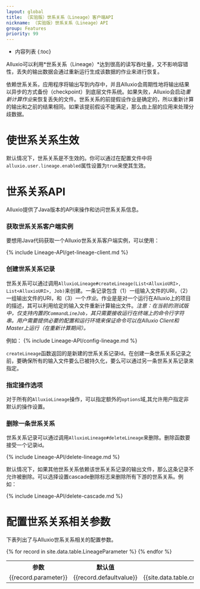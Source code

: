 ```yaml
---
layout: global
title: （实验版）世系关系（Lineage）客户端API
nickname: （实验版）世系关系（Lineage）API
group: Features
priority: 99
---
```


* 内容列表
{:toc}

Alluxio可以利用*世系关系（Lineage）*达到很高的读写吞吐量，又不影响容错性，丢失的输出数据会通过重新运行生成该数据的作业来进行恢复。

依赖世系关系，应用程序将输出写到内存中，并且Alluxio会周期性地将输出结果以异步的方式备份（checkpoint）到底层文件系统。如果失败，Alluxio会启动*重新计算作业*来恢复丢失的文件。世系关系的前提假设作业是确定的，所以重新计算的输出和之前的结果相同。如果该提前假设不能满足，那么由上层的应用来处理分歧数据。

# 使世系关系生效

默认情况下，世系关系是不生效的。你可以通过在配置文件中将`alluxio.user.lineage.enabled`属性设置为`true`来使其生效。

# 世系关系API

Alluxio提供了Java版本的API来操作和访问世系关系信息。

### 获取世系关系客户端实例

要想用Java代码获取一个Alluxio世系关系客户端实例，可以使用：

{% include Lineage-API/get-lineage-client.md %}

### 创建世系关系记录

世系关系可以通过调用`AlluxioLineage#createLineage(List<AlluxioURI>, List<AlluxioURI>, Job)`来创建。一条记录包含（1）一组输入文件的URI，（2）一组输出文件的URI，和（3）一个*作业*。作业是是对一个运行在Alluxio上的项目的描述，其可以利用给定的输入文件重新计算输出文件。*注意：在当前的测试版中，仅支持内置的`CommandLineJob`，其只需要接收运行在终端上的命令行字符串。用户需要提供必要的配置和运行环境来保证命令可以在Alluxio Client和Master上运行（在重新计算期间）。*

例如：
{% include Lineage-API/config-lineage.md %}

`createLineage`函数返回的是新建的世系关系记录id。在创建一条世系关系记录之前，要确保所有的输入文件要么已被持久化，要么可以通过另一条世系关系记录来指定。

### 指定操作选项

对于所有的`AlluxioLineage`操作，可以指定额外的`options`域,其允许用户指定非默认的操作设置。

### 删除一条世系关系

世系关系记录可以通过调用`AlluxioLineage#deleteLineage`来删除。删除函数要接受一个记录id。

{% include Lineage-API/delete-lineage.md %}

默认情况下，如果其他世系关系依赖该世系关系记录的输出文件，那么这条记录不允许被删除。可以选择设置cascade删除标志来删除所有下游的世系关系。例如：

{% include Lineage-API/delete-cascade.md %}

# 配置世系关系相关参数

下表列出了与Alluxio世系关系相关的配置参数。

<table class="table table-striped">
<tr><th>参数</th><th>默认值</th><th>介绍</th></tr>
</tr>
{% for record in site.data.table.LineageParameter %}
<tr>
  <td>{{record.parameter}}</td>
  <td>{{record.defaultvalue}}</td>
  <td>{{site.data.table.cn.LineageParameter[record.parameter]}}</td>
</tr>
{% endfor %}
</table>
